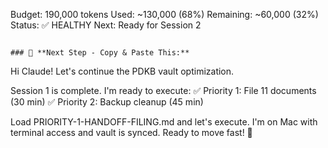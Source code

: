 Budget:    190,000 tokens
Used:      ~130,000 (68%)
Remaining: ~60,000 (32%)
Status:    ✅ HEALTHY
Next:      Ready for Session 2
```

### 🚀 **Next Step - Copy & Paste This:**
```
Hi Claude! Let's continue the PDKB vault optimization.

Session 1 is complete. I'm ready to execute:
✅ Priority 1: File 11 documents (30 min)
✅ Priority 2: Backup cleanup (45 min)

Load PRIORITY-1-HANDOFF-FILING.md and let's execute.
I'm on Mac with terminal access and vault is synced.
Ready to move fast! 🚀